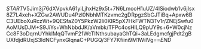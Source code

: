 $START$V5Jim3j76dXVpvkA61yiLjhxHz9x5t+7N6LmooH1uUZ/4ISiodwb1v6jIsx8Z7L4xeh+XZGw2AWUDu4Pzl0NbhMTKzvmc2gDRpgzSbCJTiBq+Apxw6BC3UEboXuRczWt+9QESfaZ0Y5PkzW2li0KIR5pX7HkFWTN3Tv1r/ZNEjSwfu0AoMUsDJM+S9JiYs+WhNbbdJK/aVmbk/TFPc4osHILQ9pUY9s+6+W0cjNzCc8F3oDqrnUYhklMqQTvmF21WcTINthsubayaGhTQi+3aLEdgmcfgjPdt2gBUXfdjdRUxjS3ldNCFynxGlqnaC+PUGQ/3FY7Kfiini9M1WiIVg==$END$